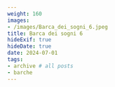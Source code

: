 ```yaml
---
weight: 160
images:
- /images/Barca_dei_sogni_6.jpeg
title: Barca dei sogni 6
hideExif: true
hideDate: true
date: 2024-07-01
tags:
- archive # all posts
- barche
---
```

